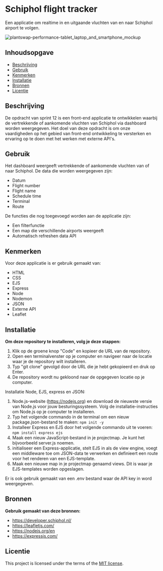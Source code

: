 # Schiphol flight tracker

Een applicatie om realtime in en uitgaande vluchten van en naar Schiphol airport te volgen.

![plantswap-performance-tablet_laptop_and_smartphone_mockup](https://github.com/joelle78/performance-matters-optimized-website/assets/112861375/c6ef207b-8881-40fc-9d47-39cacba36306)

## Inhoudsopgave

* [Beschrijving](#beschrijving)
* [Gebruik](#gebruik)
* [Kenmerken](#kenmerken)
* [Installatie](#installatie)
* [Bronnen](#bronnen)
* [Licentie](#licentie)

## Beschrijving

De opdracht van sprint 12 is een front-end applicatie te ontwikkelen waarbij de vertrekkende of aankomende vluchten van
Schiphol via dashboard worden weergegeven. Het doel van deze opdracht is om onze vaardigheden op het gebied van
front-end ontwikkeling te versterken en ervaring op te doen met het werken met externe API's.

## Gebruik

Het dashboard weergeeft vertrekkende of aankomende vluchten van of naar Schiphol. De data die worden weergegeven zijn:
- Datum
- Flight number
- Flight name
- Schedule time
- Terminal
- Route

De functies die nog toegevoegd worden aan de applicatie zijn:
- Een filterfunctie
- Een map die verschillende airports weergeeft
- Automatisch refreshen data API 

## Kenmerken

Voor deze applicatie is er gebruik gemaakt van:
- HTML
- CSS
- EJS
- Express
- Node
- Nodemon
- JSON
- Externe API
- Leaflet

## Installatie

**Om deze repository te installeren, volg je deze stappen:**

1. Klik op de groene knop "Code" en kopieer de URL van de repository.
2. Open een terminalvenster op je computer en navigeer naar de locatie waar je de repository wilt installeren.
3. Typ "git clone" gevolgd door de URL die je hebt gekopieerd en druk op Enter.
4. De repository wordt nu gekloond naar de opgegeven locatie op je computer.

Installatie Node, EJS, express en JSON:

1. Node.js-website (https://nodejs.org) en download de nieuwste versie van Node.js voor jouw besturingssysteem. Volg de
   installatie-instructies om Node.js op je computer te installeren.
2. Typ het volgende commando in de terminal om een nieuw package.json-bestand te maken: ```npm init -y```
3. Installeer Express en EJS door het volgende commando uit te voeren: ```npm install express ejs```
4. Maak een nieuw JavaScript-bestand in je projectmap. Je kunt het bijvoorbeeld server.js noemen.
5. initialiseer een Express-applicatie, stelt EJS in als de view engine, voegt een middleware toe om JSON-data te
   verwerken en definieert een route voor het renderen van een EJS-template.
6. Maak een nieuwe map in je projectmap genaamd views. Dit is waar je EJS-templates worden opgeslagen.

Er is ook gebruik gemaakt van een .env bestand waar de API key in word weergegeven.

## Bronnen

**Gebruik gemaakt van deze bronnen:**

- https://developer.schiphol.nl/
- https://leafletjs.com/
- https://nodejs.org/en
- https://expressjs.com/

## Licentie

This project is licensed under the terms of the [MIT license](./LICENSE).
